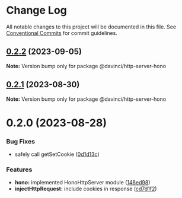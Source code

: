 # Change Log

All notable changes to this project will be documented in this file.
See [Conventional Commits](https://conventionalcommits.org) for commit guidelines.

## [0.2.2](https://github.com/HPInc/davinci/compare/@davinci/http-server-hono@0.2.1...@davinci/http-server-hono@0.2.2) (2023-09-05)

**Note:** Version bump only for package @davinci/http-server-hono





## [0.2.1](https://github.com/HPInc/davinci/compare/@davinci/http-server-hono@0.2.0...@davinci/http-server-hono@0.2.1) (2023-08-30)

**Note:** Version bump only for package @davinci/http-server-hono





# 0.2.0 (2023-08-28)


### Bug Fixes

* safely call getSetCookie ([0d1d13c](https://github.com/HPInc/davinci/commit/0d1d13cac312ececf14e4a1e0010f44ef931603d))


### Features

* **hono:** implemented HonoHttpServer module ([148ed98](https://github.com/HPInc/davinci/commit/148ed98cb096eed35c06cf6b79bd252b113ff388))
* **injectHttpRequest:** include cookies in response ([cd7d1f2](https://github.com/HPInc/davinci/commit/cd7d1f219c8ac3209c311350914fd02c07c57768))
